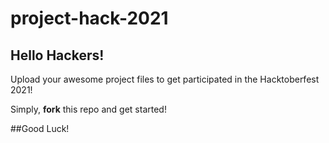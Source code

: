 # project-hack-2021

## Hello Hackers!
Upload your awesome project files to get participated in the Hacktoberfest 2021!

Simply, **fork** this repo and get started!

##Good Luck!

